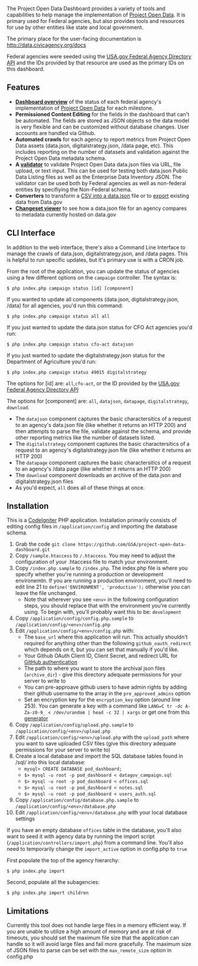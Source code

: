 The Project Open Data Dashboard provides a variety of tools and capabilities to help manage the implementation of [Project Open Data](https://project-open-data.cio.gov/). It is primary used for Federal agencies, but also provides tools and resources for use by other entities like state and local government. 

The primary place for the user-facing documentation is http://data.civicagency.org/docs

Federal agencies were seeded using the [USA.gov Federal Agency Directory API](http://www.usa.gov/About/developer-resources/federal-agency-directory/) and the IDs provided by that resource are used as the primary IDs on this dashboard. 

Features
-----
* **[Dashboard overview](http://data.civicagency.org/offices)** of the status of each federal agency's implementation of [Project Open Data](https://project-open-data.cio.gov/) for each milestone.
* **Permissioned Content Editing** for the fields in the dashboard that can't be automated. The fields are stored as JSON objects so the data model is very flexible and can be customized without database changes. User accounts are handled via Github.
* **Automated crawls** for each agency to report metrics from Project Open Data assets (data.json, digitalstrategy.json, /data page, etc). This includes reporting on the number of datasets and validation against the Project Open Data metadata schema. 
* **A [validator](http://data.civicagency.org/validate)** to validate Project Open Data data.json files via URL, file upload, or text input. This can be used for testing both data.json Public Data Listing files as well as the Enterprise Data Inventory JSON. The validator can be used both by Federal agencies as well as non-federal entities by specifiying the Non-Federal schema. 
* **Converters** to transform a [CSV into a data.json](http://data.civicagency.org/datagov/csv_to_json) file or to [export](http://data.civicagency.org/export) existing data from Data.gov
* **[Changeset viewer](http://data.civicagency.org/changeset)** to see how a data.json file for an agency compares to metadata currently hosted on data.gov


CLI Interface
-----
In addition to the web interface, there's also a Command Line Interface to manage the crawls of data.json, digitalstrategy.json, and /data pages. This is helpful to run specific updates, but it's primary use is with a CRON job. 

From the root of the application, you can update the status of agencies using a few different options on the `campaign` controller. The syntax is:

`$ php index.php campaign status [id] [component]`

If you wanted to update all components (data.json, digitalstrategy.json, /data) for all agencies, you'd run this command:

`$ php index.php campaign status all all`

If you just wanted to update the data.json status for CFO Act agencies you'd run:

`$ php index.php campaign status cfo-act datajson`

If you just wanted to update the digitalstrategy.json status for the Department of Agriculture you'd run:

`$ php index.php campaign status 49015 digitalstrategy`

The options for [id] are: `all`,`cfo-act`, or the ID provided by the [USA.gov Federal Agency Directory API](http://www.usa.gov/About/developer-resources/federal-agency-directory/)

The options for [component] are: `all`, `datajson`, `datapage`, `digitalstrategy`, `download`. 

* The `datajson` component captures the basic charactersitics of a request to an agency's data.json file (like whether it returns an HTTP 200) and then attempts to parse the file, validate against the schema, and provide other reporting metrics like the number of datasets listed. 
* The `digitalstrategy` component captures the basic charactersitics of a request to an agency's digitalstrategy.json file (like whether it returns an HTTP 200) 
* The `datapage` component captures the basic charactersitics of a request to an agency's /data page (like whether it returns an HTTP 200)
* The `download` component downloads an archive of the data.json and digitalstrategy.json files
* As you'd expect, `all` does all of these things at once. 

Installation
-----

This is a [CodeIgniter](http://www.codeigniter.com/) PHP application. Installation primarily consists of editing config files in `/application/config` and importing the database schema. 

1. Grab the code `git clone https://github.com/GSA/project-open-data-dashboard.git`
1. Copy `/sample.htaccess` to `/.htaccess`. You may need to adjust the configuration of your .htaccess file to match your environment.
1. Copy `/index.php.sample` to `/index.php`. The index.php file is where you specify whether you're running a production or development environemtn. If you are running a production environment, you'll need to edit line 21 to `define('ENVIRONMENT', 'production');` otherwise you can leave the file unchanged. 
	* Note that wherever you see `<env>` in the following configuration steps, you should replace that with the environment you're currently using. To begin with, you'll probably want this to be: `development`
1. Copy `/application/config/config.php.sample` to `/application/config/<env>/config.php`
1. Edit `/application/config/<env>/config.php` with: 
	* The `base_url` where this application will run. This actually shouldn't required for anything other than the following `github_oauth_redirect` which depends on it, but you can set that manually if you'd like. 
	* Your Github OAuth Client ID, Client Secret, and redirect URL for <a href="https://github.com/settings/applications/new">GitHub authentication</a> 
	* The path to where you want to store the archival json files (`archive_dir`) - give this directory adequate permissions for your server to write to
	* You can pre-approave github users to have admin rights by adding their github username to the array in the `pre_approved_admins` option
	* Set an encryption key for the `encryption_key` option (around line 253). You can generate a key with a command like `LANG=C tr -dc A-Za-z0-9_ < /dev/urandom | head -c 32 | xargs` or get one from this [generator](http://jeffreybarke.net/tools/codeigniter-encryption-key-generator/)
1. Copy `/application/config/upload.php.sample` to `/application/config/<env>/upload.php`	
1. Edit `/application/config/<env>/upload.php` with the `upload_path` where you want to save uploaded CSV files (give this directory adequate permissions for your server to write to)
1. Create a local database and import the SQL database tables found in /sql/ into this local database:
	* `mysql> CREATE DATABASE pod_dashboard;`
    * `$> mysql -u root -p pod_dashboard < datagov_campaign.sql`
    * `$> mysql -u root -p pod_dashboard < offices.sql`
    * `$> mysql -u root -p pod_dashboard < notes.sql`
    * `$> mysql -u root -p pod_dashboard < users_auth.sql`
1. Copy `/application/config/database.php.sample` to `/application/config/<env>/database.php`
1. Edit `/application/config/<env>/database.php` with your local database settings

If you have an empty database `offices` table in the database, you'll also want to seed it with agency data by running the import script (`/application/controllers/import.php`) from a command line. You'll also need to temporarily change the `import_active` option in config.php to `true`


First populate the top of the agency hierarchy: 

`$ php index.php import`

Second, populate all the subagencies:

`$ php index.php import children`

Limitations
-----
Currently this tool does not handle large files in a memory efficient way. If you are unable to utilize a high amount of memory and are at risk of timeouts, you should set the maximum file size that the application can handle so it will avoid large files and fail more gracefully. The maximum size of JSON files to parse can be set with the `max_remote_size` option in config.php
